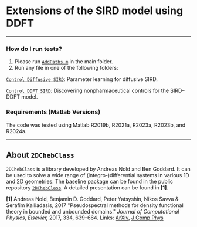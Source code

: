 # Extensions of the SIRD model using DDFT



---

### How do I run tests? ###
 
1. Please run [`AddPaths.m`](AddPaths.m) in the main folder. 
2. Run any file in one of the following folders:

[`Control Diffusive SIRD`](Control%20Diffusive%20SIRD): Parameter learning for diffusive SIRD.

[`Control DDFT SIRD`](Control%20DDFT%20SIRD): Discovering nonpharmaceutical controls for the SIRD–DDFT model.


### Requirements (Matlab Versions)

The code was tested using Matlab R2019b, R2021a, R2023a, R2023b, and R2024a.


---

## About `2DChebClass`


`2DChebClass` is a library developed by Andreas Nold and Ben Goddard. It can be used to solve a wide range of (integro-)differential systems in various 1D and 2D geometries. The baseline package can be found in the public repository [`2DChebClass`](https://github.com/NoldAndreas/2DChebClass). A detailed presentation can be found in **[1]**.

**[1]** Andreas Nold, Benjamin D. Goddard, Peter Yatsyshin, Nikos Savva & Serafim Kalliadasis, 2017 "Pseudospectral methods for density functional theory in bounded and unbounded domains." _Journal of Computational Physics, Elsevier,_ 2017, 334, 639–664. Links: [ArXiv](https://arxiv.org/abs/1701.06182), [J Comp Phys](https://doi.org/10.1016/j.jcp.2016.12.023)
